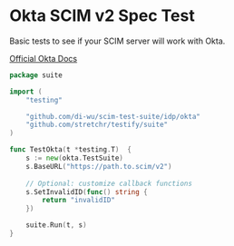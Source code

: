 # Okta SCIM v2 Spec Test
Basic tests to see if your SCIM server will work with Okta.

[Official Okta Docs](https://developer.okta.com/docs/guides/build-provisioning-integration/test-scim-api/)

```go
package suite

import (
	"testing"

	"github.com/di-wu/scim-test-suite/idp/okta"
	"github.com/stretchr/testify/suite"
)

func TestOkta(t *testing.T)  {
	s := new(okta.TestSuite)
	s.BaseURL("https://path.to.scim/v2")
	
	// Optional: customize callback functions
	s.SetInvalidID(func() string {
		return "invalidID"
	})

	suite.Run(t, s)
}
``` 